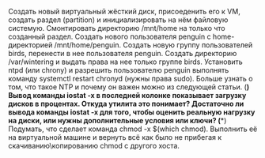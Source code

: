 Создать новый виртуальный жёсткий диск, присоеденить его к VM, создать раздел (partition) и инициализировать на нём файловую системую.
Смонтировать директорию /mnt/home на только что созданный раздел.
Создать нового пользователя penguin с home-директорией /mnt/home/penguin.
Создать новую группу пользователей birds, перенести в нее пользователя penguin.
Cоздать директорию /var/wintering и выдать права на нее только группе birds.
Установить ntpd (или chrony) и разрешить пользователю penguin выполнять команду systemctl restart chronyd (нужны права sudo). Больше узнать о том, что такое NTP и почему он важен можно из следующей статьи.
(**) Вывод команды iostat -x в последней колонке показывает загрузку дисков в процентах. Откуда утилита это понимает? Достаточно ли вывода команды iostat -x для того, чтобы оценить реальную нагрузку на диски, или нужны дополнительные условия или ключи?
(***) Подумать, что сделает команда chmod -x $(which chmod). Выполнить её на виртуальной машине и вернуть всё как было не прибегая к скачиванию\копированию chmod с другого хоста.
